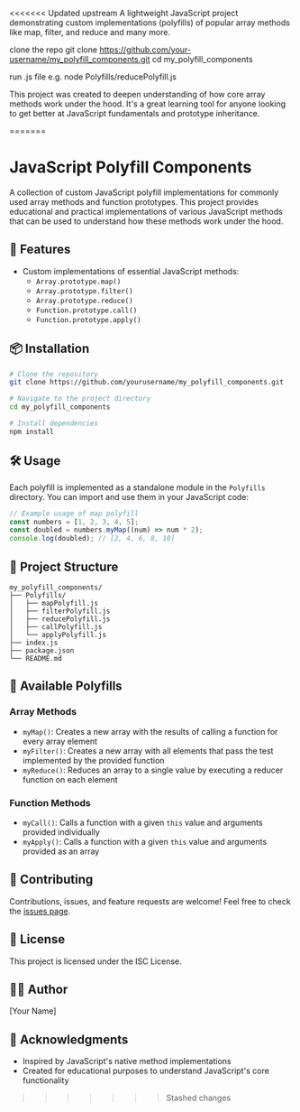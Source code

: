 <<<<<<< Updated upstream
A lightweight JavaScript project demonstrating custom implementations (polyfills) of popular array methods like map, filter, and reduce and many more.

clone the repo
git clone https://github.com/your-username/my_polyfill_components.git
cd my_polyfill_components


run .js file
e.g.  node Polyfills/reducePolyfill.js

This project was created to deepen understanding of how core array methods work under the hood. It's a great learning tool for anyone looking to get better at JavaScript fundamentals and prototype inheritance.

=======
# JavaScript Polyfill Components

A collection of custom JavaScript polyfill implementations for commonly used array methods and function prototypes. This project provides educational and practical implementations of various JavaScript methods that can be used to understand how these methods work under the hood.

## 🚀 Features

- Custom implementations of essential JavaScript methods:
  - `Array.prototype.map()`
  - `Array.prototype.filter()`
  - `Array.prototype.reduce()`
  - `Function.prototype.call()`
  - `Function.prototype.apply()`

## 📦 Installation

```bash
# Clone the repository
git clone https://github.com/yourusername/my_polyfill_components.git

# Navigate to the project directory
cd my_polyfill_components

# Install dependencies
npm install
```

## 🛠️ Usage

Each polyfill is implemented as a standalone module in the `Polyfills` directory. You can import and use them in your JavaScript code:

```javascript
// Example usage of map polyfill
const numbers = [1, 2, 3, 4, 5];
const doubled = numbers.myMap((num) => num * 2);
console.log(doubled); // [2, 4, 6, 8, 10]
```

## 📁 Project Structure

```
my_polyfill_components/
├── Polyfills/
│   ├── mapPolyfill.js
│   ├── filterPolyfill.js
│   ├── reducePolyfill.js
│   ├── callPolyfill.js
│   └── applyPolyfill.js
├── index.js
├── package.json
└── README.md
```

## 🧪 Available Polyfills

### Array Methods

- `myMap()`: Creates a new array with the results of calling a function for every array element
- `myFilter()`: Creates a new array with all elements that pass the test implemented by the provided function
- `myReduce()`: Reduces an array to a single value by executing a reducer function on each element

### Function Methods

- `myCall()`: Calls a function with a given `this` value and arguments provided individually
- `myApply()`: Calls a function with a given `this` value and arguments provided as an array

## 🤝 Contributing

Contributions, issues, and feature requests are welcome! Feel free to check the [issues page](https://github.com/yourusername/my_polyfill_components/issues).

## 📝 License

This project is licensed under the ISC License.

## 👨‍💻 Author

[Your Name]

## 🙏 Acknowledgments

- Inspired by JavaScript's native method implementations
- Created for educational purposes to understand JavaScript's core functionality
>>>>>>> Stashed changes
